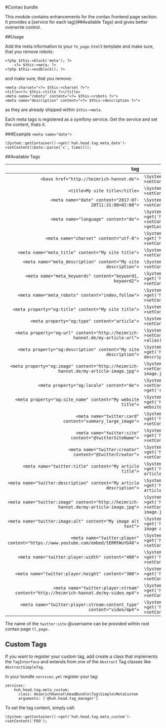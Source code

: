 #Contao <head> bundle

This module contains enhancements for the contao frontend page <head> section. It provides a [service for each tag](##Available Tags) and gives better overwrite control.

##Usage

Add the meta information to your `fe_page.html5` template and make sure, that you remove robots:

```
<?php $this->block('meta'); ?>
    <?= $this->meta; ?>
<?php $this->endblock(); ?>
```

and make sure, that you remove:

```
<meta charset="<?= $this->charset ?>">
<title><?= $this->title ?></title>
<meta name="robots" content="<?= $this->robots ?>">
<meta name="description" content="<?= $this->description ?>">
```

as they are already shipped within `$this->meta`.

Each meta tags is registered as a symfony service. Get the service and set the content, thats it.

###Example `<meta name="date">`

```
\System::getContainer()->get('huh.head.tag.meta_date')->setContent(\Date::parse('c', time()));
```

##Available Tags

| tag | setter |
|----:|--------|
| `<base href="http://heimrich-hannot.de">` | `\System::getContainer()->get('huh.head.tag.base')->setContent(\Environment::get('base'))`  |
| `<title>My site title</title>` | `\System::getContainer()->get('huh.head.tag.title')->setContent('My site title')`  |
| `<meta name="date" content="2017-07-28T11:31:00+02:00">` | `\System::getContainer()->get('huh.head.tag.title')->setContent(\Date::parse('c', time()))`  |
| `<meta name="language" content="de">` | `\System::getContainer()->get('huh.head.tag.meta_language')->setContent(\System::getContainer()->get('translator')->getLocale())` |
| `<meta name="charset" content="utf-8">` | `\System::getContainer()->get('huh.head.tag.meta_charset')->setContent(\Config::get('characterSet'))`  |
| `<meta name="meta_title" content="My site title">` | `\System::getContainer()->get('huh.head.tag.meta_title')->setContent('My site title')`  |
| `<meta name="meta_description" content="My site description">` | `\System::getContainer()->get('huh.head.tag.meta_title')->setContent('My site title')`  |
| `<meta name="meta_keywords" content="keyword1, keyword2">` | `\System::getContainer()->get('huh.head.tag.meta_keywords')->setContent('keyword1, keyword2')`  |
| `<meta name="meta_robots" content="index,follow">` | `\System::getContainer()->get('huh.head.tag.meta_robots')->setContent('index,follow')`  |
| `<meta property="og:title" content="My site title">` | `\System::getContainer()->get('huh.head.tag.og_title')->setContent('My site title')`  |
| `<meta property="og:type" content="article">` | `\System::getContainer()->get('huh.head.tag.og_type')->setContent('article')`  |
| `<meta property="og:url" content="http://heimrich-hannot.de/my-article-url">` | `\System::getContainer()->get('huh.head.tag.og_url')->setContent(\Environment::get('url') . '/' . $this->alias)`  |
| `<meta property="og:description" content="My site description">` | `\System::getContainer()->get('huh.head.tag.og_description')->setContent('My site description')`  |
| `<meta property="og:image" content="http://heimrich-hannot.de/my-article-image.jpg">` | `\System::getContainer()->get('huh.head.tag.og_image')->setContent('http://heimrich-hannot.de/my-article-image.jpg')`  |
| `<meta property="og:locale" content="de">` | `\System::getContainer()->get('huh.head.tag.og_locale')->setContent(\System::getContainer()->get('request_stack')->getCurrentRequest()->getLocale())`  |
| `<meta property="og:site_name" content="My website title">` | `\System::getContainer()->get('huh.head.tag.og_site_name')->setContent('My website title')`  |
| `<meta name="twitter:card" content="summary_large_image">` | `\System::getContainer()->get('huh.head.tag.twitter_card')->setContent('summary_large_image')`  |
| `<meta name="twitter:site" content="@twitterSiteName">` | `\System::getContainer()->get('huh.head.tag.twitter_site')->setContent('@twitterSiteName')`  |
| `<meta name="twitter:creator" content="@twitterCreator">` | `\System::getContainer()->get('huh.head.tag.twitter_creator')->setContent('@twitterCreator')`  |
| `<meta name="twitter:title" content="My article title">` | `\System::getContainer()->get('huh.head.tag.twitter_title')->setContent('My article title')`  |
| `<meta name="twitter:description" content="My article description">` | `\System::getContainer()->get('huh.head.tag.twitter_description')->setContent('My article description')`  |
| `<meta name="twitter:image" content="http://heimrich-hannot.de/my-article-image.jpg">` | `\System::getContainer()->get('huh.head.tag.twitter_image')->setContent('http://heimrich-hannot.de/my-article-image.jpg')`  |
| `<meta name="twitter:image:alt" content="My image alt text">` | `\System::getContainer()->get('huh.head.tag.twitter_image_alt')->setContent('My image alt text')`  |
| `<meta name="twitter:player" content="https://www.youtube.com/embed/tERRFWuYG48">` | `\System::getContainer()->get('huh.head.tag.twitter_player')->setContent('https://www.youtube.com/embed/tERRFWuYG48')`  |
| `<meta name="twitter:player:width" content="480">` | `\System::getContainer()->get('huh.head.tag.twitter_player_width')->setContent('480')`  |
| `<meta name="twitter:player:height" content="300">` | `\System::getContainer()->get('huh.head.tag.twitter_player_height')->setContent('300')`  |
| `<meta name="twitter:player:stream" content="http://heimrich-hannot.de/my-video.mp4">` | `\System::getContainer()->get('huh.head.tag.twitter_player_stream')->setContent('http://heimrich-hannot.de/my-video.mp4')`  |
| `<meta name="twitter:player:stream:content_type" content="video/mp4">` | `\System::getContainer()->get('huh.head.tag.twitter_player_stream_content_type')->setContent('video/mp4')`  |

The name of the `twitter:site` @username can be provided within root contao page `tl_page`.

## Custom Tags

If you want to register your custom tag, add create a class that implements the `TagInterface` and extends from one of the `Abstract` Tag classes like `AbstractSimpleTag`.

In your bundle `services.yml` register your tag:

```
services:
    huh.head.tag.meta_custom:
      class: HeimrichHannot\HeadBundle\Tag\Simple\MetaCustom
      arguments: ['@huh.head.tag_manager']
```

To set the tag content, simply call:

```
\System::getContainer()->get('huh.head.tag.meta_custom')->setContent('FOO');
```